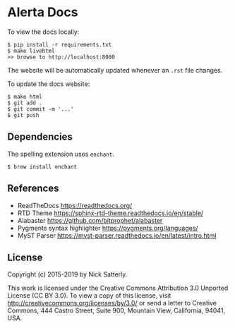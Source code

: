 Alerta Docs
===========

To view the docs locally:

    $ pip install -r requirements.txt
    $ make livehtml
    >> browse to http://localhost:8000

The website will be automatically updated whenever an `.rst` file changes.

To update the docs website:

    $ make html
    $ git add .
    $ git commit -m '...'
    $ git push

Dependencies
------------

The spelling extension uses `enchant`.

    $ brew install enchant


References
----------

  * ReadTheDocs https://readthedocs.org/
  * RTD Theme https://sphinx-rtd-theme.readthedocs.io/en/stable/
  * Alabaster https://github.com/bitprophet/alabaster
  * Pygments syntax highlighter https://pygments.org/languages/
  * MyST Parser https://myst-parser.readthedocs.io/en/latest/intro.html

License
-------

Copyright (c) 2015-2019 by Nick Satterly.

This work is licensed under the Creative Commons Attribution 3.0 Unported
License (CC BY 3.0). To view a copy of this license, visit
http://creativecommons.org/licenses/by/3.0/ or send a letter to Creative
Commons, 444 Castro Street, Suite 900, Mountain View, California, 94041, USA.
